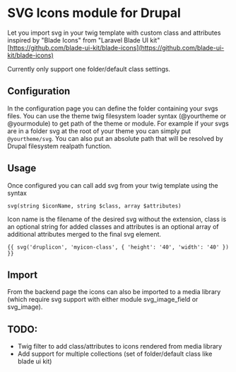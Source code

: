 # SVG Icons module for Drupal

Let you import svg in your twig template with custom class and attributes inspired by "Blade Icons" from "Laravel Blade UI kit" [https://github.com/blade-ui-kit/blade-icons](https://github.com/blade-ui-kit/blade-icons)

Currently only support one folder/default class settings.

## Configuration

In the configuration page you can define the folder containing your svgs files. You can use the theme twig filesystem loader syntax (@yourtheme or @yourmodule) to get path of the theme or module. For example if your svgs are in a folder svg at the root of your theme you can simply put ```@yourtheme/svg```. You can also put an absolute path that will be resolved by Drupal filesystem realpath function.

## Usage

Once configured you can call add svg from your twig template using the syntax
```
svg(string $iconName, string $class, array $attributes)
```
Icon name is the filename of the desired svg without the extension, class is an optional string for added classes and attributes is an optional array of additional attributes merged to the final svg element.
```
{{ svg('druplicon', 'myicon-class', { 'height': '40', 'width': '40' }) }}
```

## Import

From the backend page the icons can also be imported to a media library (which require svg support with either module svg_image_field or svg_image).

## TODO:

- Twig filter to add class/attributes to icons rendered from media library
- Add support for multiple collections (set of folder/default class like blade ui kit)

